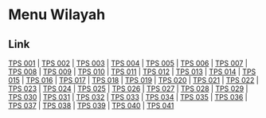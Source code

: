 # Menu Wilayah

## Link

[TPS 001](https://github.com/gigit-pemilu/pemilu-2024-64-kalimantan-timur/tree/main/pilpres/hitung-suara/sub/64-kalimantan-timur/sub/72-kota-samarinda/sub/10-loa-janan-ilir/sub/1001-simpang-tiga/sub/001-tps)
 | 
[TPS 002](https://github.com/gigit-pemilu/pemilu-2024-64-kalimantan-timur/tree/main/pilpres/hitung-suara/sub/64-kalimantan-timur/sub/72-kota-samarinda/sub/10-loa-janan-ilir/sub/1001-simpang-tiga/sub/002-tps)
 | 
[TPS 003](https://github.com/gigit-pemilu/pemilu-2024-64-kalimantan-timur/tree/main/pilpres/hitung-suara/sub/64-kalimantan-timur/sub/72-kota-samarinda/sub/10-loa-janan-ilir/sub/1001-simpang-tiga/sub/003-tps)
 | 
[TPS 004](https://github.com/gigit-pemilu/pemilu-2024-64-kalimantan-timur/tree/main/pilpres/hitung-suara/sub/64-kalimantan-timur/sub/72-kota-samarinda/sub/10-loa-janan-ilir/sub/1001-simpang-tiga/sub/004-tps)
 | 
[TPS 005](https://github.com/gigit-pemilu/pemilu-2024-64-kalimantan-timur/tree/main/pilpres/hitung-suara/sub/64-kalimantan-timur/sub/72-kota-samarinda/sub/10-loa-janan-ilir/sub/1001-simpang-tiga/sub/005-tps)
 | 
[TPS 006](https://github.com/gigit-pemilu/pemilu-2024-64-kalimantan-timur/tree/main/pilpres/hitung-suara/sub/64-kalimantan-timur/sub/72-kota-samarinda/sub/10-loa-janan-ilir/sub/1001-simpang-tiga/sub/006-tps)
 | 
[TPS 007](https://github.com/gigit-pemilu/pemilu-2024-64-kalimantan-timur/tree/main/pilpres/hitung-suara/sub/64-kalimantan-timur/sub/72-kota-samarinda/sub/10-loa-janan-ilir/sub/1001-simpang-tiga/sub/007-tps)
 | 
[TPS 008](https://github.com/gigit-pemilu/pemilu-2024-64-kalimantan-timur/tree/main/pilpres/hitung-suara/sub/64-kalimantan-timur/sub/72-kota-samarinda/sub/10-loa-janan-ilir/sub/1001-simpang-tiga/sub/008-tps)
 | 
[TPS 009](https://github.com/gigit-pemilu/pemilu-2024-64-kalimantan-timur/tree/main/pilpres/hitung-suara/sub/64-kalimantan-timur/sub/72-kota-samarinda/sub/10-loa-janan-ilir/sub/1001-simpang-tiga/sub/009-tps)
 | 
[TPS 010](https://github.com/gigit-pemilu/pemilu-2024-64-kalimantan-timur/tree/main/pilpres/hitung-suara/sub/64-kalimantan-timur/sub/72-kota-samarinda/sub/10-loa-janan-ilir/sub/1001-simpang-tiga/sub/010-tps)
 | 
[TPS 011](https://github.com/gigit-pemilu/pemilu-2024-64-kalimantan-timur/tree/main/pilpres/hitung-suara/sub/64-kalimantan-timur/sub/72-kota-samarinda/sub/10-loa-janan-ilir/sub/1001-simpang-tiga/sub/011-tps)
 | 
[TPS 012](https://github.com/gigit-pemilu/pemilu-2024-64-kalimantan-timur/tree/main/pilpres/hitung-suara/sub/64-kalimantan-timur/sub/72-kota-samarinda/sub/10-loa-janan-ilir/sub/1001-simpang-tiga/sub/012-tps)
 | 
[TPS 013](https://github.com/gigit-pemilu/pemilu-2024-64-kalimantan-timur/tree/main/pilpres/hitung-suara/sub/64-kalimantan-timur/sub/72-kota-samarinda/sub/10-loa-janan-ilir/sub/1001-simpang-tiga/sub/013-tps)
 | 
[TPS 014](https://github.com/gigit-pemilu/pemilu-2024-64-kalimantan-timur/tree/main/pilpres/hitung-suara/sub/64-kalimantan-timur/sub/72-kota-samarinda/sub/10-loa-janan-ilir/sub/1001-simpang-tiga/sub/014-tps)
 | 
[TPS 015](https://github.com/gigit-pemilu/pemilu-2024-64-kalimantan-timur/tree/main/pilpres/hitung-suara/sub/64-kalimantan-timur/sub/72-kota-samarinda/sub/10-loa-janan-ilir/sub/1001-simpang-tiga/sub/015-tps)
 | 
[TPS 016](https://github.com/gigit-pemilu/pemilu-2024-64-kalimantan-timur/tree/main/pilpres/hitung-suara/sub/64-kalimantan-timur/sub/72-kota-samarinda/sub/10-loa-janan-ilir/sub/1001-simpang-tiga/sub/016-tps)
 | 
[TPS 017](https://github.com/gigit-pemilu/pemilu-2024-64-kalimantan-timur/tree/main/pilpres/hitung-suara/sub/64-kalimantan-timur/sub/72-kota-samarinda/sub/10-loa-janan-ilir/sub/1001-simpang-tiga/sub/017-tps)
 | 
[TPS 018](https://github.com/gigit-pemilu/pemilu-2024-64-kalimantan-timur/tree/main/pilpres/hitung-suara/sub/64-kalimantan-timur/sub/72-kota-samarinda/sub/10-loa-janan-ilir/sub/1001-simpang-tiga/sub/018-tps)
 | 
[TPS 019](https://github.com/gigit-pemilu/pemilu-2024-64-kalimantan-timur/tree/main/pilpres/hitung-suara/sub/64-kalimantan-timur/sub/72-kota-samarinda/sub/10-loa-janan-ilir/sub/1001-simpang-tiga/sub/019-tps)
 | 
[TPS 020](https://github.com/gigit-pemilu/pemilu-2024-64-kalimantan-timur/tree/main/pilpres/hitung-suara/sub/64-kalimantan-timur/sub/72-kota-samarinda/sub/10-loa-janan-ilir/sub/1001-simpang-tiga/sub/020-tps)
 | 
[TPS 021](https://github.com/gigit-pemilu/pemilu-2024-64-kalimantan-timur/tree/main/pilpres/hitung-suara/sub/64-kalimantan-timur/sub/72-kota-samarinda/sub/10-loa-janan-ilir/sub/1001-simpang-tiga/sub/021-tps)
 | 
[TPS 022](https://github.com/gigit-pemilu/pemilu-2024-64-kalimantan-timur/tree/main/pilpres/hitung-suara/sub/64-kalimantan-timur/sub/72-kota-samarinda/sub/10-loa-janan-ilir/sub/1001-simpang-tiga/sub/022-tps)
 | 
[TPS 023](https://github.com/gigit-pemilu/pemilu-2024-64-kalimantan-timur/tree/main/pilpres/hitung-suara/sub/64-kalimantan-timur/sub/72-kota-samarinda/sub/10-loa-janan-ilir/sub/1001-simpang-tiga/sub/023-tps)
 | 
[TPS 024](https://github.com/gigit-pemilu/pemilu-2024-64-kalimantan-timur/tree/main/pilpres/hitung-suara/sub/64-kalimantan-timur/sub/72-kota-samarinda/sub/10-loa-janan-ilir/sub/1001-simpang-tiga/sub/024-tps)
 | 
[TPS 025](https://github.com/gigit-pemilu/pemilu-2024-64-kalimantan-timur/tree/main/pilpres/hitung-suara/sub/64-kalimantan-timur/sub/72-kota-samarinda/sub/10-loa-janan-ilir/sub/1001-simpang-tiga/sub/025-tps)
 | 
[TPS 026](https://github.com/gigit-pemilu/pemilu-2024-64-kalimantan-timur/tree/main/pilpres/hitung-suara/sub/64-kalimantan-timur/sub/72-kota-samarinda/sub/10-loa-janan-ilir/sub/1001-simpang-tiga/sub/026-tps)
 | 
[TPS 027](https://github.com/gigit-pemilu/pemilu-2024-64-kalimantan-timur/tree/main/pilpres/hitung-suara/sub/64-kalimantan-timur/sub/72-kota-samarinda/sub/10-loa-janan-ilir/sub/1001-simpang-tiga/sub/027-tps)
 | 
[TPS 028](https://github.com/gigit-pemilu/pemilu-2024-64-kalimantan-timur/tree/main/pilpres/hitung-suara/sub/64-kalimantan-timur/sub/72-kota-samarinda/sub/10-loa-janan-ilir/sub/1001-simpang-tiga/sub/028-tps)
 | 
[TPS 029](https://github.com/gigit-pemilu/pemilu-2024-64-kalimantan-timur/tree/main/pilpres/hitung-suara/sub/64-kalimantan-timur/sub/72-kota-samarinda/sub/10-loa-janan-ilir/sub/1001-simpang-tiga/sub/029-tps)
 | 
[TPS 030](https://github.com/gigit-pemilu/pemilu-2024-64-kalimantan-timur/tree/main/pilpres/hitung-suara/sub/64-kalimantan-timur/sub/72-kota-samarinda/sub/10-loa-janan-ilir/sub/1001-simpang-tiga/sub/030-tps)
 | 
[TPS 031](https://github.com/gigit-pemilu/pemilu-2024-64-kalimantan-timur/tree/main/pilpres/hitung-suara/sub/64-kalimantan-timur/sub/72-kota-samarinda/sub/10-loa-janan-ilir/sub/1001-simpang-tiga/sub/031-tps)
 | 
[TPS 032](https://github.com/gigit-pemilu/pemilu-2024-64-kalimantan-timur/tree/main/pilpres/hitung-suara/sub/64-kalimantan-timur/sub/72-kota-samarinda/sub/10-loa-janan-ilir/sub/1001-simpang-tiga/sub/032-tps)
 | 
[TPS 033](https://github.com/gigit-pemilu/pemilu-2024-64-kalimantan-timur/tree/main/pilpres/hitung-suara/sub/64-kalimantan-timur/sub/72-kota-samarinda/sub/10-loa-janan-ilir/sub/1001-simpang-tiga/sub/033-tps)
 | 
[TPS 034](https://github.com/gigit-pemilu/pemilu-2024-64-kalimantan-timur/tree/main/pilpres/hitung-suara/sub/64-kalimantan-timur/sub/72-kota-samarinda/sub/10-loa-janan-ilir/sub/1001-simpang-tiga/sub/034-tps)
 | 
[TPS 035](https://github.com/gigit-pemilu/pemilu-2024-64-kalimantan-timur/tree/main/pilpres/hitung-suara/sub/64-kalimantan-timur/sub/72-kota-samarinda/sub/10-loa-janan-ilir/sub/1001-simpang-tiga/sub/035-tps)
 | 
[TPS 036](https://github.com/gigit-pemilu/pemilu-2024-64-kalimantan-timur/tree/main/pilpres/hitung-suara/sub/64-kalimantan-timur/sub/72-kota-samarinda/sub/10-loa-janan-ilir/sub/1001-simpang-tiga/sub/036-tps)
 | 
[TPS 037](https://github.com/gigit-pemilu/pemilu-2024-64-kalimantan-timur/tree/main/pilpres/hitung-suara/sub/64-kalimantan-timur/sub/72-kota-samarinda/sub/10-loa-janan-ilir/sub/1001-simpang-tiga/sub/037-tps)
 | 
[TPS 038](https://github.com/gigit-pemilu/pemilu-2024-64-kalimantan-timur/tree/main/pilpres/hitung-suara/sub/64-kalimantan-timur/sub/72-kota-samarinda/sub/10-loa-janan-ilir/sub/1001-simpang-tiga/sub/038-tps)
 | 
[TPS 039](https://github.com/gigit-pemilu/pemilu-2024-64-kalimantan-timur/tree/main/pilpres/hitung-suara/sub/64-kalimantan-timur/sub/72-kota-samarinda/sub/10-loa-janan-ilir/sub/1001-simpang-tiga/sub/039-tps)
 | 
[TPS 040](https://github.com/gigit-pemilu/pemilu-2024-64-kalimantan-timur/tree/main/pilpres/hitung-suara/sub/64-kalimantan-timur/sub/72-kota-samarinda/sub/10-loa-janan-ilir/sub/1001-simpang-tiga/sub/040-tps)
 | 
[TPS 041](https://github.com/gigit-pemilu/pemilu-2024-64-kalimantan-timur/tree/main/pilpres/hitung-suara/sub/64-kalimantan-timur/sub/72-kota-samarinda/sub/10-loa-janan-ilir/sub/1001-simpang-tiga/sub/041-tps)

